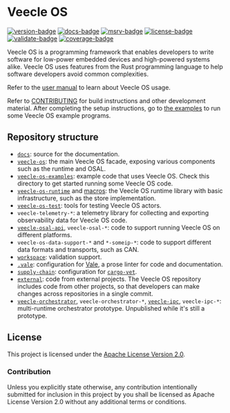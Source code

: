 # Veecle OS
[![version-badge][]][version] [![docs-badge][]][docs] [![msrv-badge][]][msrv] [![license-badge][]][license] [![validate-badge][]][validate] [![coverage-badge][]][coverage]

Veecle OS is a programming framework that enables developers to write software for low-power embedded devices and high-powered systems alike.
Veecle OS uses features from the Rust programming language to help software developers avoid common complexities.

Refer to the [user manual](https://veecle.github.io/veecle-os/user-manual/) to learn about Veecle OS usage.

Refer to [CONTRIBUTING](CONTRIBUTING.md) for build instructions and other development material.
After completing the setup instructions, go to [the examples](veecle-os-examples/) to run some Veecle OS example programs.

## Repository structure

<!-- TODO: to be removed/renamed?

nos-ui-vscode-extension

-->

* [`docs`](docs/): source for the documentation.
* [`veecle-os`](veecle-os/): the main Veecle OS facade, exposing various components such as the runtime and OSAL.
* [`veecle-os-examples`](veecle-os-examples/): example code that uses Veecle OS.
  Check this directory to get started running some Veecle OS code.
* [`veecle-os-runtime`](veecle-os-runtime/) and [macros](veecle-os-runtime-macros): the Veecle OS runtime library with basic infrastructure, such as the store implementation.
* [`veecle-os-test`](veecle-os-test/): tools for testing Veecle OS actors.
* `veecle-telemetry-*`: a telemetry library for collecting and exporting observability data for Veecle OS code.
* [`veecle-osal-api`](veecle-osal-api/), `veecle-osal-*`: code to support running Veecle OS on different platforms.
* `veecle-os-data-support-*` and `*-someip-*`: code to support different data formats and transports, such as CAN.
* [`workspace`](workspace/): validation support.
* [`.vale`](.vale/): configuration for [Vale](https://vale.sh/), a prose linter for code and documentation.
* [`supply-chain`](supply-chain/): configuration for [`cargo-vet`](https://mozilla.github.io/cargo-vet/).
* [`external`](external/): code from external projects.
  The Veecle OS repository includes code from other projects, so that developers can make changes across repositories in a single commit.
* [`veecle-orchestrator`](veecle-orchestrator/), `veecle-orchestrator-*`, [`veecle-ipc`](veecle-ipc/), `veecle-ipc-*`: multi-runtime orchestrator prototype.
  Unpublished while it's still a prototype.

## License

This project is licensed under the [Apache License Version 2.0](LICENSE).

### Contribution

Unless you explicitly state otherwise, any contribution intentionally submitted for inclusion in this project by you shall be licensed as Apache License Version 2.0 without any additional terms or conditions.

<!-- Logo extracted from the smallest size in <https://crates.io/favicon.ico> and converted to `png`. -->
[version-badge]: https://img.shields.io/crates/v/veecle-os?style=flat-square&logo=image%2Fpng%3Bbase64%2CiVBORw0KGgoAAAANSUhEUgAAABAAAAAQCAMAAAAoLQ9TAAAAIGNIUk0AAHomAACAhAAA%2BgAAAIDoAAB1MAAA6mAAADqYAAAXcJy6UTwAAAJwUExURQAAAOvCc%2BWyUuWyT%2Be1VOm7Y%2Be%2Fcue2V%2FHEb%2BGuSuSyUue6ZOi4W%2Bm5Xei2Vee0UOe2VtmgMOm5Xei3V%2Be2Vue6Y9aeMeKsQeWxS92nP%2BWvRuWrOeaxSOu7YNqiNOasOuCrQunFfua2WeWyUOe1VdyoQuatPN%2BrRNupRd2pQuKsQuCtSMyWK8%2BVJOKpOeStQsGLIMSKF9ukN%2BqzRbF9F7qADeGpOeexRX5fM5ZsJcaYTLmSXlpFL21UOHleOotkII5pOpt4UraSawAAABoUDQsIBjotIHpdOY9oK6NyFaR%2FUolmQXdXM3JWNwIBAQAAABENCUg4JTgsIEw5IZNtNYllOnpYNIhoRYdrSwAAAAAAACYdFHVbPqB%2BWX9eOmxTNue7Zee5X96oPuO0WeWyT%2Be0U%2Be3Wei7ZNujN%2BOuR%2Be2V%2Bi7Zei6Yee0Uue6Y%2Be7Y%2BKwTue9bOe2WOi0UOeySuSrPeauQNujNuCtSOCqQuavReKqO%2BGnNuatPearOOesN9GWItOZJdacLOGoOMmWMM2ZMueuP%2BmuO%2BivPuW4YOi8adilQseMGMqPHNCWJd2lN8OSMNOdNemwQemxROe2VtilQNynQNGcM8ONJMaQKMmPHeSqOd2mOeOsPuWvRuKrQNymOsiNGcuQHs2VKM2WKsiULcaPIuGqPeazUeKuRtSeNMORL76EEMCFE8WNHrqDGb%2BIHNCXKN%2BnOeWtPuWsOs6aM8mWMbSFLrmAEb%2BGFqp2EaZ0E8ePH%2BSqOOesOOesOeKpOtOfPat5HLF6DahzDMGIGeWrOOqxQNajRLSIQb6FFeKpOdWmUquDSLKJS%2F%2F%2F%2F1QhmtkAAABgdFJOUwAEK33X1HkmAlfh%2FPzbkD8MefK%2FYgd51hp5%2FtYbDZLWGwIpdsX21hsYyNcbHtnYHB3Z2Bwf2tgcL%2BblLx%2Bwzdz4tyIEHzh28vn697xZEQIKI2iBpvr0t1UPAxZKy8tdEFDhfOQAAAABYktHRM%2BD3sJpAAAAB3RJTUUH6QkRCQQ0UiO4XwAAAQBJREFUGNNjYAACRiZmFlY2dg4GGODk4k5I5OHl4xeACggmJaekpiWkCwmLiIIFxDIys7JzcrPy8sUlwAKSBYV5RcUlUqVl0jIgvqxceUVlVXVNbV29vAKDopKyimpDY1NzS2tbe4eaOoOGZmdXd09vX%2F%2BEiZMmT9HSZtDRnTpt%2BoyZs2bPmTtv%2FgI9fQYDw4WLFi9Zumz5ipWlq1YbGTOYmK5Zu279ho2bNm%2Bp3brNzJzBwnL7jp27du%2FZu29%2Fx4GDVtYMNrZ29ocOHzl67HjbiZMOjk4Mzi6ubu4enqdOnznr5e3jC3SWn39AYFBwyLnQsPAImG8jo6JjYuPiwWwAjKZWgqTCB7sAAAAldEVYdGRhdGU6Y3JlYXRlADIwMjUtMDktMTdUMDk6MDQ6NTIrMDA6MDCyCIoGAAAAJXRFWHRkYXRlOm1vZGlmeQAyMDI1LTA5LTE3VDA5OjA0OjUyKzAwOjAww1UyugAAACh0RVh0ZGF0ZTp0aW1lc3RhbXAAMjAyNS0wOS0xN1QwOTowNDo1MiswMDowMJRAE2UAAAAASUVORK5CYII%3D
[version]: https://crates.io/crates/veecle-os
[docs-badge]: https://img.shields.io/badge/docs.rs-veecle--os-teal?style=flat-square&logo=docs.rs
[docs]: https://docs.rs/veecle-os
[msrv-badge]: https://img.shields.io/crates/msrv/veecle-os?style=flat-square&logo=rust
[msrv]: ./rust-toolchain.toml
<!-- Logo is a generic "document" icon generated by Claude. -->
[license-badge]: https://img.shields.io/crates/l/veecle-os?style=flat-square&logo=image%2Fsvg%2Bxml%3Bbase64%2CPHN2ZyB3aWR0aD0iMjQiIGhlaWdodD0iMjQiIHZpZXdCb3g9IjAgMCAyNCAyNCIgZmlsbD0ibm9uZSIgeG1sbnM9Imh0dHA6Ly93d3cudzMub3JnLzIwMDAvc3ZnIj4KICA8cGF0aCBkPSJNMTQgMkg2QzQuOSAyIDQgMi45IDQgNHYxNmMwIDEuMSAwLjkgMiAyIDJoMTJjMS4xIDAgMi0wLjkgMi0yVjhsLTYtNnoiIHN0cm9rZT0id2hpdGUiIHN0cm9rZS13aWR0aD0iMiIgZmlsbD0ibm9uZSIvPgogIDxwYXRoIGQ9Ik0xNCAydjZoNiIgc3Ryb2tlPSJ3aGl0ZSIgc3Ryb2tlLXdpZHRoPSIyIiBmaWxsPSJub25lIi8%2BCiAgPHBhdGggZD0iTTE2IDEzSDgiIHN0cm9rZT0id2hpdGUiIHN0cm9rZS13aWR0aD0iMiIvPgogIDxwYXRoIGQ9Ik0xNiAxN0g4IiBzdHJva2U9IndoaXRlIiBzdHJva2Utd2lkdGg9IjIiLz4KICA8cGF0aCBkPSJNMTAgOUg4IiBzdHJva2U9IndoaXRlIiBzdHJva2Utd2lkdGg9IjIiLz4KPC9zdmc%2B
[license]: ./LICENSE
[validate-badge]: https://img.shields.io/github/actions/workflow/status/veecle/veecle-os/.github%2Fworkflows%2Fvalidate.yaml?style=flat-square&logo=githubactions&logoColor=white
[validate]: https://github.com/veecle/veecle-os/actions/workflows/validate.yaml?query=branch%3Amain+event%3Apush
<!-- Uses an api request to get just the main component instead of the overall coverage of the `codecov` badge. -->
[coverage-badge]: https://img.shields.io/badge/dynamic/json?url=https%3A%2F%2Fapi.codecov.io%2Fapi%2Fv2%2Fgithub%2Fveecle%2Frepos%2Fveecle-os%2Ftotals%2F%3Fcomponent_id%3Dmain&query=totals.coverage&suffix=%25&style=flat-square&logo=codecov&logoColor=white&label=coverage%3Amain&color=green
[coverage]: https://app.codecov.io/gh/veecle/veecle-os?components%5B0%5D=main
